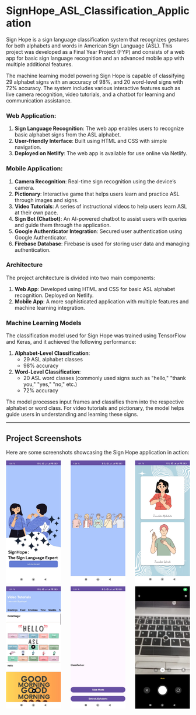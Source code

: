 # SignHope_ASL_Classification_Application

Sign Hope is a sign language classification system that recognizes gestures for both alphabets and words in American Sign Language (ASL). This project was developed as a Final Year Project (FYP) and consists of a web app for basic sign language recognition and an advanced mobile app with multiple additional features.

The machine learning model powering Sign Hope is capable of classifying 29 alphabet signs with an accuracy of 98%, and 20 word-level signs with 72% accuracy. The system includes various interactive features such as live camera recognition, video tutorials, and a chatbot for learning and communication assistance.

### Web Application:
1. **Sign Language Recognition**: The web app enables users to recognize basic alphabet signs from the ASL alphabet.
2. **User-friendly Interface**: Built using HTML and CSS with simple navigation.
3. **Deployed on Netlify**: The web app is available for use online via Netlify.

### Mobile Application:
1. **Camera Recognition**: Real-time sign recognition using the device’s camera.
2. **Pictionary**: Interactive game that helps users learn and practice ASL through images and signs.
3. **Video Tutorials**: A series of instructional videos to help users learn ASL at their own pace.
4. **Sign Bot (Chatbot)**: An AI-powered chatbot to assist users with queries and guide them through the application.
5. **Google Authenticator Integration**: Secured user authentication using Google Authenticator.
6. **Firebase Database**: Firebase is used for storing user data and managing authentication.

### Architecture
The project architecture is divided into two main components:
1. **Web App**: Developed using HTML and CSS for basic ASL alphabet recognition. Deployed on Netlify.
2. **Mobile App**: A more sophisticated application with multiple features and machine learning integration.

### Machine Learning Models
The classification model used for Sign Hope was trained using TensorFlow and Keras, and it achieved the following performance:

1. **Alphabet-Level Classification**:
     - 29 ASL alphabet classes
     - 98% accuracy
2. **Word-Level Classification**:
      - 20 ASL word classes (commonly used signs such as "hello," "thank you," "yes," "no," etc.)
      - 72% accuracy
   
The model processes input frames and classifies them into the respective alphabet or word class. For video tutorials and pictionary, the model helps guide users in understanding and learning these signs.

---

## Project Screenshots

Here are some screenshots showcasing the Sign Hope application in action:

<div style="display: flex; justify-content: space-between;">
    <img src="Images/1.jpeg" alt="Web App - Alphabet Recognition" width="150"/>
    <img src="Images/2.jpeg" alt="Mobile App - Camera Recognition" width="150"/>
    <img src="Images/3.jpeg" alt="Pictionary Feature" width="150"/>
</div>

<div style="display: flex; justify-content: space-between; margin-top: 10px;">
    <img src="Images/4.jpeg" alt="Sign Bot Chatbot" width="150"/>
    <img src="Images/5.jpeg" alt="Video Tutorials" width="150"/>
    <img src="Images/6.jpeg" alt="Video Tutorials" width="150"/>
</div>

